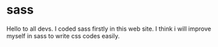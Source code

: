 # sass
Hello to all devs.
I coded sass firstly in this web site.
I think i will improve myself in sass to write css codes easily.

